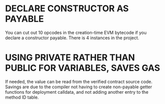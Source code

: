 # DECLARE CONSTRUCTOR AS PAYABLE

You can cut out 10 opcodes in the creation-time EVM bytecode if you declare a constructor payable. 
There is 4 instances in the project.

# USING PRIVATE RATHER THAN PUBLIC FOR VARIABLES, SAVES GAS

If needed, the value can be read from the verified contract source code. Savings are due to the compiler not having to create non-payable getter functions for deployment calldata, and not adding another entry to the method ID table.